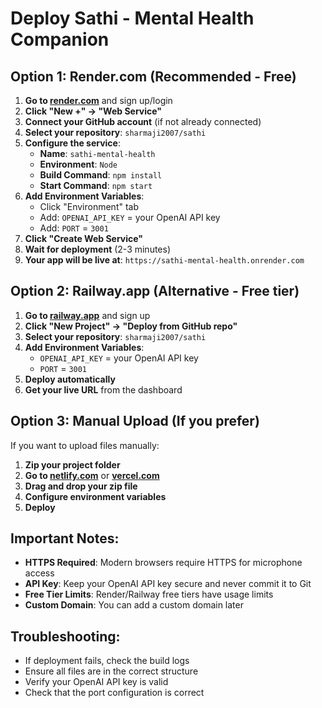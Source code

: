 # Deploy Sathi - Mental Health Companion

## Option 1: Render.com (Recommended - Free)

1. **Go to [render.com](https://render.com)** and sign up/login
2. **Click "New +" → "Web Service"**
3. **Connect your GitHub account** (if not already connected)
4. **Select your repository**: `sharmaji2007/sathi`
5. **Configure the service**:
   - **Name**: `sathi-mental-health`
   - **Environment**: `Node`
   - **Build Command**: `npm install`
   - **Start Command**: `npm start`
6. **Add Environment Variables**:
   - Click "Environment" tab
   - Add: `OPENAI_API_KEY` = your OpenAI API key
   - Add: `PORT` = `3001`
7. **Click "Create Web Service"**
8. **Wait for deployment** (2-3 minutes)
9. **Your app will be live at**: `https://sathi-mental-health.onrender.com`

## Option 2: Railway.app (Alternative - Free tier)

1. **Go to [railway.app](https://railway.app)** and sign up
2. **Click "New Project" → "Deploy from GitHub repo"**
3. **Select your repository**: `sharmaji2007/sathi`
4. **Add Environment Variables**:
   - `OPENAI_API_KEY` = your OpenAI API key
   - `PORT` = `3001`
5. **Deploy automatically**
6. **Get your live URL** from the dashboard

## Option 3: Manual Upload (If you prefer)

If you want to upload files manually:

1. **Zip your project folder**
2. **Go to [netlify.com](https://netlify.com)** or **[vercel.com](https://vercel.com)**
3. **Drag and drop your zip file**
4. **Configure environment variables**
5. **Deploy**

## Important Notes:

- **HTTPS Required**: Modern browsers require HTTPS for microphone access
- **API Key**: Keep your OpenAI API key secure and never commit it to Git
- **Free Tier Limits**: Render/Railway free tiers have usage limits
- **Custom Domain**: You can add a custom domain later

## Troubleshooting:

- If deployment fails, check the build logs
- Ensure all files are in the correct structure
- Verify your OpenAI API key is valid
- Check that the port configuration is correct

